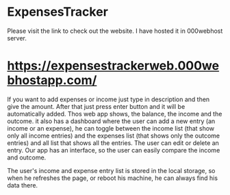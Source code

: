 # ExpensesTracker

Please visit the link to check out the website. I have hosted it in 000webhost server.
# https://expensestrackerweb.000webhostapp.com/
If you want to add expenses or income just type in description and then give the amount. After that just press enter button and it will be automatically added. 
Thos web app shows, the balance, the income and the outcome. it also has a dashboard where the user can add a new entry (an income or an expense), he can toggle between the income list (that show only all income entries) and the expenses list (that shows only the outcome entries) and all list that shows all the entries.
The user can edit or delete an entry.
Our app has an interface, so the user can easily compare the income and outcome.

The user's income and expense entry list is stored in the local storage, so when he refreshes the page, or reboot his machine, he can always find  his data there.
